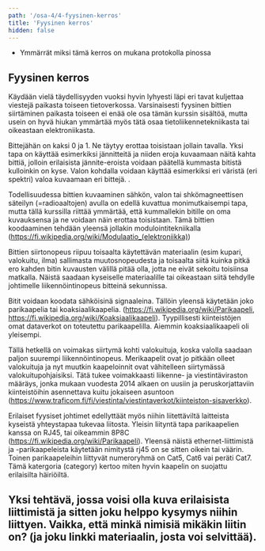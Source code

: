 ```yaml
---
path: '/osa-4/4-fyysinen-kerros'
title: 'Fyysinen kerros'
hidden: false
---
```



<text-box variant='learningObjectives' name='Oppimistavoitteet'>

- Ymmärrät miksi tämä kerros on mukana protokolla pinossa

</text-box>


##  Fyysinen kerros

Käydään vielä täydellisyyden vuoksi hyvin lyhyesti läpi eri tavat kuljettaa viestejä paikasta toiseen tietoverkossa. Varsinaisesti fyysinen bittien siirtäminen paikasta toiseen ei enää ole osa tämän kurssin sisältöä, mutta usein on hyvä hiukan ymmärtää myös tätä osaa tietoliikennetekniikasta tai oikeastaan elektroniikasta.

Bittejähän on kaksi 0 ja 1. Ne täytyy erottaa toisistaan jollain tavalla. Yksi tapa on käyttää esimerkiksi jännitteitä ja niiden eroja kuvaamaan näitä kahta bittiä, jolloin erilaisista jännite-eroista voidaan päätellä kummasta bitistä kulloinkin on kyse. Valon kohdalla voidaan käyttää esimerkiksi eri väristä (eri spektri) valoa kuvaamaan eri bittejä.  . 

Todellisuudessa bittien kuvaaminen sähkön, valon tai shkömagneettisen säteilyn (=radioaaltojen) avulla on edellä kuvattua monimutkaisempi tapa, mutta tällä kurssilla riittää ymmärtää, että kummallekin bitille on oma kuvauksensa ja ne voidaan näin erottaa toisistaan. Tämä bittien koodaaminen tehdään yleensä jollakin modulointitekniikalla (https://fi.wikipedia.org/wiki/Modulaatio_(elektroniikka))

Bittien siirtonopeus riipuu toisaalta käytettävän materiaalin (esim kupari, valokuitu, ilma) sallimasta muutosnopeudesta ja toisaalta siitä kuinka pitkä ero kahden bitin kuvausten välillä pitää olla, jotta ne eivät sekoitu toisiinsa matkalla. Näistä saadaan kyseiselle materiaalille tai oikeastaan siitä tehdylle johtimelle liikennöintinopeus bitteinä sekunnissa.

Bitit voidaan koodata sähköisinä signaaleina. Tällöin yleensä käytetään joko parikaapelia tai koaksiaalikaapelia. (https://fi.wikipedia.org/wiki/Parikaapeli, https://fi.wikipedia.org/wiki/Koaksiaalikaapeli). Tyypillisesti kiinteistöjen omat dataverkot on toteutettu parikaapelilla. Aiemmin koaksiaalikaapeli oli yleisempi.

Tällä hetkellä on voimakas siirtymä kohti valokuituja, koska valolla saadaan paljon suurempi liikennöintinopeus. Merikaapelit ovat jo pitkään olleet valokuituja ja nyt muutkin kaapeloinnit ovat vähitelleen siirtymässä valokuitupohjaisiksi. Tätä tukee voimakkaasti liikenne- ja viestintäviraston määräys, jonka mukaan vuodesta 2014 alkaen on uusiin ja peruskorjattaviin kiinteistöihin asennettava kuitu jokaiseen asuntoon (https://www.traficom.fi/fi/viestinta/viestintaverkot/kiinteiston-sisaverkko).

Erilaiset fyysiset johtimet edellyttäät myös niihin liitettäviltä laitteista kyseistä yhteystapaa tukevaa liitosta. Yleisin liityntä tapa parikaapelien kanssa on RJ45, tai oikeammin 8P8C (https://fi.wikipedia.org/wiki/Parikaapeli). Yleensä näistä ethernet-liittimistä ja -parikaapeleista käytetään nimitystä rj45 on se sitten oikein tai väärin. Toinen parikaapeleihin liittyvät numeroryhmä on Cat5, Cat6 vai peräti Cat7. Tämä katergoria (category) kertoo miten hyvin kaapelin on suojattu erilaisilta häiriöiltä.


## Yksi tehtävä, jossa voisi olla kuva erilaisista liittimistä ja sitten joku helppo kysymys niihin liittyen. Vaikka, että minkä nimisiä mikäkin liitin on?  (ja joku linkki materiaalin, josta voi selvittää).



